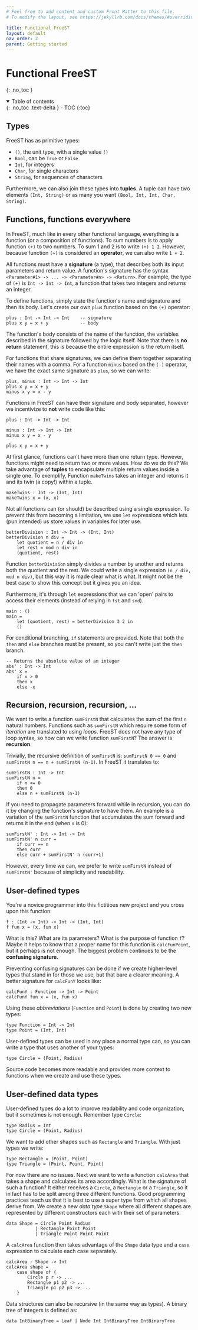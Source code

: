 ```yaml
---
# Feel free to add content and custom Front Matter to this file.
# To modify the layout, see https://jekyllrb.com/docs/themes/#overriding-theme-defaults

title: Functional FreeST
layout: default
nav_order: 2
parent: Getting started
---
```


# Functional FreeST
{: .no_toc }

<!-- freest is a functional language -->
<!-- everything is a function -->


<!-- collapsible TOC (check https://just-the-docs.github.io/just-the-docs/docs/navigation-structure/#top) -->
<details open markdown="block">
  <summary>
    Table of contents
  </summary>
  {: .no_toc .text-delta }
- TOC
{:toc}
</details>


## Types

FreeST has as primitive types:
- `()`, the unit type, with a single value `()`
- `Bool`, can be `True` or `False`
- `Int`, for integers
- `Char`, for single characters
- `String`, for sequences of characters

Furthermore, we can also join these types into **tuples**. A tuple can have two elements 
    `(Int, String)` or as many you want `(Bool, Int, Int, Char, String)`.

## Functions, functions everywhere
In FreeST, much like in every other functional language, everything is a function (or a composition 
    of functions). To sum numbers is to apply function `(+)` to two numbers. To sum 1 and 2 is to 
    write `(+) 1 2`. However, because function `(+)` is considered an **operator**, we can also 
    write `1 + 2`. 

<!-- function signatures -->
All functions must have a **signature** (a type), that describes both its input parameters and 
    return value. A function's signature has the syntax 
    `<Parameter#1> -> ... -> <Parameter#n> -> <Return>`. For example, the type of `(+)` is 
    `Int -> Int -> Int`, a function that takes two integers and returns an integer.
    
<!-- how to define a function -->
To define functions, simply state the function's name and signature and then its body. Let's create
    our own `plus` function based on the `(+)` operator:
```
plus : Int -> Int -> Int    -- signature
plus x y = x + y            -- body
```

<!-- function body -->
<!-- lack of return statement -->
The function's body consists of the name of the function, the variables described in the signature
    followed by the logic itself. Note that there is **no return** statement, this is because the 
    entire expression is the return itself.

<!-- TODO: wild argument `_` -->

<!-- same signature functions -->
For functions that share signatures, we can define them together separating their names with a 
    comma. For a function `minus` based on the `(-)` operator, we have the exact same signature
    as `plus`, so we can write:
```
plus, minus : Int -> Int -> Int
plus x y = x + y
minus x y = x - y
```

Functions in FreeST can have their signature and body separated, however we incentivize to **not** 
    write code like this:
```
plus : Int -> Int -> Int

minus : Int -> Int -> Int
minus x y = x - y

plus x y = x + y
```

<!-- for multiple returns, use tuples -->
At first glance, functions can't have more than one return type. However, functions might need to 
    return two or more values. How do we do this? We take advantage of **tuples** to encapsulate
    multiple return values inside a single one. To exemplify, Function `makeTwins` takes an integer 
    and returns it and its twin (a copy!) within a tuple.
```
makeTwins : Int -> (Int, Int)
makeTwins x = (x, x) 
```

<!-- `let` expressions -->
Not all functions can (or should) be described using a single expression. To prevent this from 
    becoming a limitation, we use `let` expressions which lets (pun intended) us store values in
    variables for later use. 
```
betterDivision : Int -> Int -> (Int, Int)
betterDivision n div =
    let quotient = n / div in
    let rest = mod n div in
    (quotient, rest)
```

Function `betterDivision` simply divides a number by another and returns both the quotient and the
    rest. We could write a single expression `(n / div, mod n div)`, but this way it is made clear
    what is what. It might not be the best case to show this concept but it gives you an idea.

<!-- pair pattern matching with `let` -->
Furthermore, it's through `let` expressions that we can 'open' pairs to access their elements 
    (instead of relying in `fst` and `snd`).
```
main : ()
main = 
    let (quotient, rest) = betterDivision 3 2 in
    ()
```

<!-- if statements -->
For conditional branching, `if` statements are provided. Note that both the `then` and `else` 
    branches must be present, so you can't write just the `then` branch.
```
-- Returns the absolute value of an integer
abs' : Int -> Int
abs' x = 
    if x > 0
    then x
    else -x
```

<!-- ($) operator -->
<!-- ; 'operator' -->
<!-- functions can be used as parameters -->
<!-- partial application of functions -->
<!-- main is the program's default entry point (but you can pass another one in the command line) -->

## Recursion, recursion, recursion, ...
We want to write a function `sumFirstN` that calculates the sum of the first `n` natural numbers.
    Functions such as `sumFirstN` which require some form of *iteration* are translated to using
    *loops*. FreeST does not have any type of loop syntax, so how can we write function 
    `sumFirstN`? The answer is **recursion**.

Trivially, the recursive definition of `sumFirstN` is: `sumFirstN 0 == 0` and 
    `sumFirstN n == n + sumFirstN (n-1)`. In FreeST it translates to:
```
sumFirstN : Int -> Int
sumFirstN n =
    if n <= 0
    then 0
    else n + sumFirstN (n-1)
```

If you need to propagate parameters forward while in recursion, you can do it by changing the 
    function's signature to have them. An example is a variation of the `sumFirstN` function 
    that accumulates the sum forward and returns it in the end (when `n` is 0):
```
sumFirstN' : Int -> Int -> Int
sumFirstN' n curr =
    if curr == n
    then curr 
    else curr + sumFirstN' n (curr+1)
```

However, every time we can, we prefer to write `sumFirstN` instead of `sumFirstN'` because of 
    simplicity and readability.

## User-defined types

You're a novice programmer into this fictitious new project and you cross upon this function:
```
f : (Int -> Int) -> Int -> (Int, Int)
f fun x = (x, fun x)
```

What is this? What are its parameters? What is the purpose of function `f`? Maybe it helps
    to know that a proper name for this function is `calcFunPoint`, but it perhaps is not 
    enough. The biggest problem continues to be the **confusing signature**.

Preventing confusing signatures can be done if we create higher-level types that stand in for those
    we use, but that bare a clearer meaning. A better signature for `calcFunY` looks like: 
```
calcFunY : Function -> Int -> Point
calcFunY fun x = (x, fun x)
```

Using these *abbreviations* (`Function` and `Point`) is done by creating two new types:
```
type Function = Int -> Int
type Point = (Int, Int)
```

User-defined types can be used in any place a normal type can, so you can write a type
    that uses another of your types:
```
type Circle = (Point, Radius)
```

Source code becomes more readable and provides more context to functions when we create and use 
    these types.

## User-defined data types
User-defined types do a lot to improve readability and code organization, but it sometimes is not 
    enough. Remember type `Circle`:
```
type Radius = Int
type Circle = (Point, Radius)
```

We want to add other shapes such as `Rectangle` and `Triangle`. With just types we write:
```
type Rectangle = (Point, Point)
type Triangle = (Point, Point, Point)
```

For now there are no issues. Next we want to write a function `calcArea` that takes a shape and 
    calculates its area accordingly. What is the signature of such a function? It either receives 
    a `Circle`, a `Rectangle` or a `Triangle`, so it in fact has to be split among three different 
    functions. Good programming practices teach us that it is best to use a super type from which
    all shapes derive from. We create a new *data type* `Shape` where all different shapes are 
    represented by different constructors each with their set of parameters.
```
data Shape = Circle Point Radius
           | Rectangle Point Point
           | Triangle Point Point Point
```

A `calcArea` function then takes advantage of the `Shape` data type and a `case` expression to 
    calculate each case separately.
```
calcArea : Shape -> Int
calcArea shape =
    case shape of {
        Circle p r -> ...
        Rectangle p1 p2 -> ...
        Triangle p1 p2 p3 -> ...
    }
```

Data structures can also be recursive (in the same way as types). A binary tree of integers is 
    defined as:
```
data IntBinaryTree = Leaf | Node Int IntBinaryTree IntBinaryTree
```

<!-- TODO -->
<!-- how to document code using `-- |` and `-- #` -->

<!-- ## Polymorphic functions -->
<!-- Sometimes there is the need to  -->
